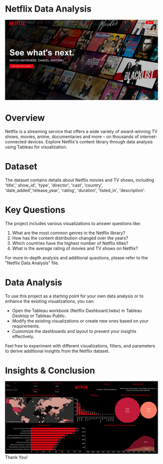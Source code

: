 # Netflix Data Analysis 
![](Pictures/netflix-medium.png)

# Overview
Netflix is a streaming service that offers a wide variety of award-winning TV shows, movies, anime, documentaries and more – on thousands of internet-connected devices. Explore Netflix's content library through data analysis using Tableau for visualization.

# Dataset
The dataset contains details about Netflix movies and TV shows, including 'title',' show_id', 'type', 'director', 'cast', 'country', 'date_added','release_year', 'rating', 'duration', 'listed_in', 'description'.

# Key Questions
The project includes various visualizations to answer questions like:
1. What are the most common genres in the Netflix library?
2. How has the content distribution changed over the years?
3. Which countries have the highest number of Netflix titles?
4. What is the average rating of movies and TV shows on Netflix?

For more in-depth analysis and additional questions, please refer to the "Netflix Data Analysis" file.

# Data Analysis
To use this project as a starting point for your own data analysis or to enhance the existing visualizations, you can:

- Open the Tableau workbook (Netflix Dashboard.twbx) in Tableau Desktop or Tableau Public.
- Modify the existing visualizations or create new ones based on your requirements.
- Customize the dashboards and layout to present your insights effectively.

Feel free to experiment with different visualizations, filters, and parameters to derive additional insights from the Netflix dataset.

# Insights & Conclusion
![](Pictures/Netflix-Dashboard.png)
Thank You!



